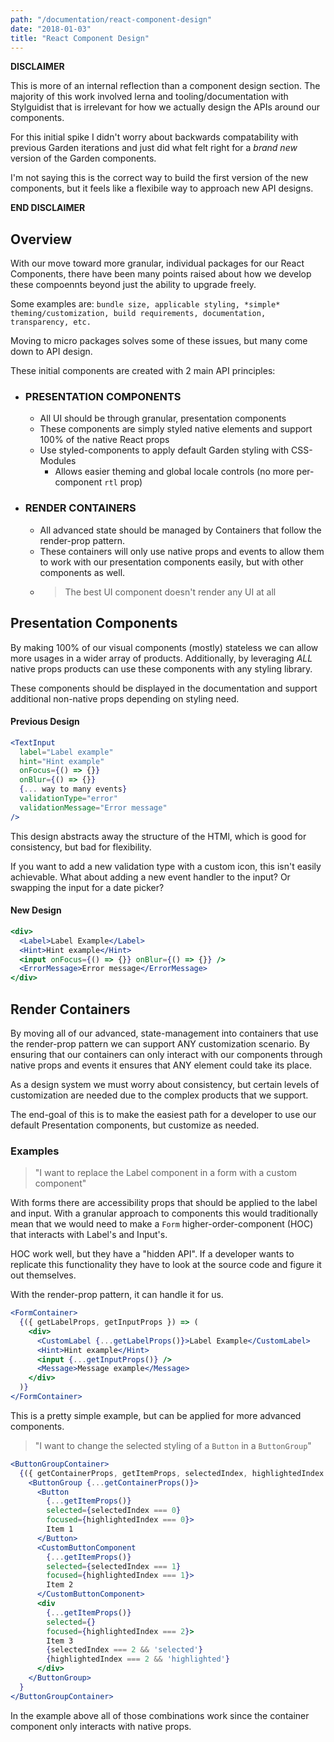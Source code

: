 ```yaml
---
path: "/documentation/react-component-design"
date: "2018-01-03"
title: "React Component Design"
---
```


**DISCLAIMER**

This is more of an internal reflection than a component design section.  The majority of this work involved lerna and tooling/documentation with Stylguidist that is irrelevant for how we actually design the APIs around our components.

For this initial spike I didn't worry about backwards compatability with previous Garden iterations and just did what felt right for a _brand new_ version of the Garden components.

I'm not saying this is the correct way to build the first version of the new components, but it feels like a flexibile way to approach new API designs.

**END DISCLAIMER**

## Overview

With our move toward more granular, individual packages for our React Components, there have been many points raised about how we develop these compoennts beyond just the ability to upgrade freely.

Some examples are: `bundle size, applicable styling, *simple* theming/customization, build requirements, documentation, transparency, etc.`

Moving to micro packages solves some of these issues, but many come down to API design.

These initial components are created with 2 main API principles:

- ### PRESENTATION COMPONENTS
  - All UI should be through granular, presentation components
  - These components are simply styled native elements and support 100% of the native React props
  - Use styled-components to apply default Garden styling with CSS-Modules
    - Allows easier theming and global locale controls (no more per-component `rtl` prop)
- ### RENDER CONTAINERS
  - All advanced state should be managed by Containers that follow the render-prop pattern.
  - These containers will only use native props and events to allow them to work with our presentation components easily, but with other components as well.
  - > The best UI component doesn't render any UI at all

## Presentation Components

By making 100% of our visual components (mostly) stateless we can allow more usages in a wider array of products.  Additionally, by leveraging *ALL* native props products can use these components with any styling library.

These components should be displayed in the documentation and support additional non-native props depending on styling need.

#### Previous Design

```jsx
<TextInput
  label="Label example"
  hint="Hint example"
  onFocus={() => {}}
  onBlur={() => {}}
  {... way to many events}
  validationType="error"
  validationMessage="Error message"
/>
```

This design abstracts away the structure of the HTMl, which is good for consistency, but bad for flexibility.

If you want to add a new validation type with a custom icon, this isn't easily achievable. What about adding a new event handler to the input? Or swapping the input for a date picker?

#### New Design

```jsx
<div>
  <Label>Label Example</Label>
  <Hint>Hint example</Hint>
  <input onFocus={() => {}} onBlur={() => {}} />
  <ErrorMessage>Error message</ErrorMessage>
</div>
```

## Render Containers

By moving all of our advanced, state-management into containers that use the render-prop pattern we can support ANY customization scenario. By ensuring that our containers can only interact with our components through native props and events it ensures that ANY element could take its place.

As a design system we must worry about consistency, but certain levels of customization are needed due to the complex products that we support.

The end-goal of this is to make the easiest path for a developer to use our default Presentation components, but customize as needed.

### Examples

> "I want to replace the Label component in a form with a custom component"

With forms there are accessibility props that should be applied to the label and input. With a granular approach to components this would traditionally mean that we would need to make a `Form` higher-order-component (HOC) that interacts with Label's and Input's.

HOC work well, but they have a "hidden API".  If a developer wants to replicate this functionality they have to look at the source code and figure it out themselves.

With the render-prop pattern, it can handle it for us.

```jsx
<FormContainer>
  {({ getLabelProps, getInputProps }) => (
    <div>
      <CustomLabel {...getLabelProps()}>Label Example</CustomLabel>
      <Hint>Hint example</Hint>
      <input {...getInputProps()} />
      <Message>Message example</Message>
    </div>
  )}
</FormContainer>
```

This is a pretty simple example, but can be applied for more advanced components.

> "I want to change the selected styling of a `Button` in a `ButtonGroup`"

```jsx
<ButtonGroupContainer>
  {({ getContainerProps, getItemProps, selectedIndex, highlightedIndex }) =>
    <ButtonGroup {...getContainerProps()}>
      <Button
        {...getItemProps()}
        selected={selectedIndex === 0}
        focused={highlightedIndex === 0}>
        Item 1
      </Button>
      <CustomButtonComponent
        {...getItemProps()}
        selected={selectedIndex === 1}
        focused={highlightedIndex === 1}>
        Item 2
      </CustomButtonComponent>
      <div
        {...getItemProps()}
        selected={}
        focused={highlightedIndex === 2}>
        Item 3
        {selectedIndex === 2 && 'selected'}
        {highlightedIndex === 2 && 'highlighted'}
      </div>
    </ButtonGroup>
  }
</ButtonGroupContainer>
```

In the example above all of those combinations work since the container component only interacts with native props.
